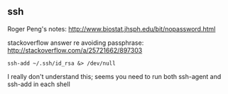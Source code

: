 ## ssh

Roger Peng's notes: <http://www.biostat.jhsph.edu/bit/nopassword.html>

stackoverflow answer re avoiding passphrase:
<http://stackoverflow.com/a/25721662/897303>

```
ssh-add ~/.ssh/id_rsa &> /dev/null
```

I really don't understand this; seems you need to run both ssh-agent
and ssh-add in each shell
